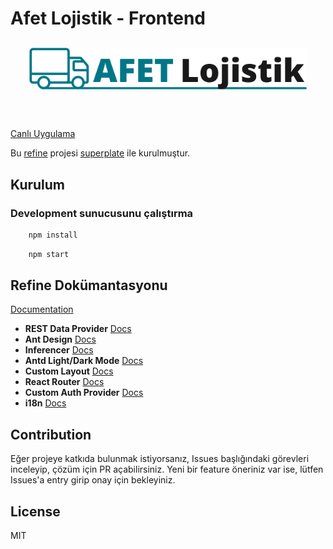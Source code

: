 # Afet Lojistik - Frontend

<div align="center" style="margin: 30px;">
    <a href="https://afetlojistik.com/">
    <img src="public/logo.svg" align="center" />
    </a>
</div>
<br/>

[Canlı Uygulama](https://afetlojistik.com/)

Bu [refine](https://github.com/pankod/refine) projesi [superplate](https://github.com/pankod/refine) ile kurulmuştur.

## Kurulum

### Development sunucusunu çalıştırma

```bash
    npm install
```

```bash
    npm start
```

## Refine Dokümantasyonu

[Documentation](https://refine.dev/docs)

- **REST Data Provider** [Docs](https://refine.dev/docs/core/providers/data-provider/#overview)
- **Ant Design** [Docs](https://refine.dev/docs/ui-frameworks/antd/tutorial/)
- **Inferencer** [Docs](https://refine.dev/docs/packages/documentation/inferencer)
- **Antd Light/Dark Mode** [Docs](#)
- **Custom Layout** [Docs](https://refine.dev/docs/ui-frameworks/antd/customization/antd-custom-layout/)
- **React Router** [Docs](https://refine.dev/docs/core/providers/router-provider/)
- **Custom Auth Provider** [Docs](https://refine.dev/docs/core/providers/auth-provider/)
- **i18n** [Docs](https://refine.dev/docs/core/providers/i18n-provider/)

## Contribution

Eğer projeye katkıda bulunmak istiyorsanız, Issues başlığındaki görevleri inceleyip, çözüm için PR açabilirsiniz. Yeni bir feature öneriniz var ise, lütfen Issues'a entry girip onay için bekleyiniz.

## License

MIT
